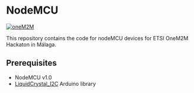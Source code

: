 # NodeMCU

[![oneM2M](https://img.shields.io/badge/oneM2M-f00)](https://www.onem2m.org)

This repository contains the code for nodeMCU devices for ETSI OneM2M Hackaton in Málaga.

## Prerequisites

- NodeMCU v1.0
- [LiquidCrystal_I2C](https://github.com/johnrickman/LiquidCrystal_I2C) Arduino library
